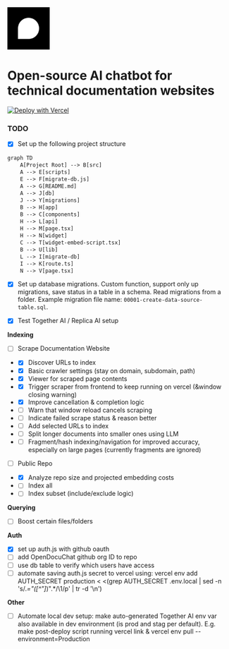 <a href="https://www.opendocuchat.com">
  <img src="./public/image/logo.svg" width="96px" alt="OpenDocuChat logo" />
</a>

# Open-source AI chatbot for technical documentation websites

[![Deploy with Vercel](https://vercel.com/button)](https://vercel.com/new/clone?repository-url=https%3A%2F%2Fgithub.com%2Fopendocuchat%2Fopendocuchat.git&project-name=opendocuchat&repository-name=opendocuchat&integration-ids=oac_PGzKMq4GfxF6TOqZfpFdrTXN&stores=%5B%7B%22type%22%3A%22postgres%22%2C%22envVarPrefix%22%3A%22MY_WEB%22%7D%5D)


### TODO

- [x] Set up the following project structure

```mermaid
graph TD
    A[Project Root] --> B[src]
    A --> E[scripts]
    E --> F[migrate-db.js]
    A --> G[README.md]
    A --> J[db]
    J --> Y[migrations]
    B --> H[app]
    B --> C[components]
    H --> L[api]
    H --> M[page.tsx]
    H --> N[widget]
    C --> T[widget-embed-script.tsx]
    B --> U[lib]
    L --> I[migrate-db]
    I --> K[route.ts]
    N --> V[page.tsx]
```

- [x] Set up database migrations. Custom function, support only up migrations, save status in a table in a schema. Read migrations from a folder. Example migration file name: `00001-create-data-source-table.sql`.

- [x] Test Together AI / Replica AI setup

**Indexing**
- [ ] Scrape Documentation Website
- - [X] Discover URLs to index
- - [X] Basic crawler settings (stay on domain, subdomain, path)
- - [X] Viewer for scraped page contents
- - [X] Trigger scraper from frontend to keep running on vercel (&window closing warning)
- - [X] Improve cancellation & completion logic
- - [ ] Warn that window reload cancels scraping
- - [ ] Indicate failed scrape status & reason better
- - [ ] Add selected URLs to index
- - [ ] Split longer documents into smaller ones using LLM
- - [ ] Fragment/hash indexing/navigation for improved accuracy, especially on large pages (currently fragments are ignored)
- [ ] Public Repo
- - [X] Analyze repo size and projected embedding costs
- - [ ] Index all
- - [ ] Index subset (include/exclude logic)

**Querying**
- [ ] Boost certain files/folders

**Auth**
- [x] set up auth.js with github oauth
- [ ] add OpenDocuChat github org ID to repo
- [ ] use db table to verify which users have access
- [ ] automate saving auth.js secret to vercel using: vercel env add AUTH_SECRET production < <(grep AUTH_SECRET .env.local | sed -n 's/.*="\([^"]*\)".*/\1/p' | tr -d '\n')

**Other**
- [ ] Automate local dev setup: make auto-generated Together AI env var also available in dev environment (is prod and stag per default). E.g. make post-deploy script running vercel link & vercel env pull --environment=Production
